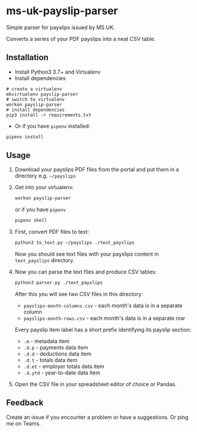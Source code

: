 # ms-uk-payslip-parser

Simple parser for payslips issued by MS UK.

Converts a series of your PDF payslips into a neat CSV table. 

## Installation

- Install Python3 3.7+ and Virtualenv
- Install dependencies
```
# create a virtualenv
mkvirtualenv payslip-parser
# switch to virtualenv
workon payslip-parser
# install dependencies
pip3 install -r requirements.txt
```
- Or if you have `pipenv` installed:
```bash
pipenv install
```

## Usage

1. Download your payslips PDF files from the portal and put them in a directory
   e.g. `~/payslips`

2. Get into your virtualenv:
    
    ```bash
    workon payslip-parser
    ```
    
    or if you have `pipenv`
    
    ```bash
    pipenv shell
    ```

3. First, convert PDF files to text:
    
    ```bash
    python3 to_text.py ~/payslips ./text_payslips
    ``` 
    
    Now you should see text files with your payslips content in `text_payslips` directory.

4. Now you can parse the text files and produce CSV tables:

    ```bash
    python3 parser.py ./text_payslips
    ``` 

   After this you will see two CSV files in this directory:
   - `payslips-month-columns.csv` - each month's data is in a separate column
   - `payslips-month-rows.csv` - each month's data is in a separate row
   
   Every payslip item label has a short prefix identifying its payslip section:
   - `.m` - metadata item
   - `.d.p` - payments data item
   - `.d.d` - deductions data item
   - `.d.t` - totals data item
   - `.d.et` - employer totals data item
   - `.d.ytd` - year-to-date data item
   
5. Open the CSV file in your spreadsheet editor of choice or Pandas.


## Feedback

Create an issue if you encounter a problem or have a suggestions.
Or ping me on Teams.


